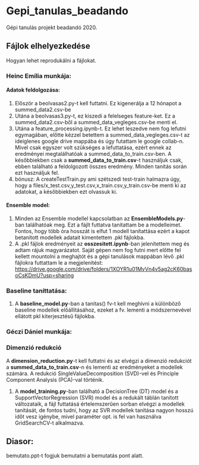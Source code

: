 # Gepi_tanulas_beadando
Gépi tanulás projekt beadandó 2020.

## Fájlok elhelyezkedése
Hogyan lehet reprodukálni a fájlokat.

### Heinc Emília munkája:
#### Adatok feldolgozása:
  1. Először a beolvasas2.py-t kell futtatni. Ez kigenerálja a 12 hónapot a summed_data2.csv-be
  2. Utána a beolvasas3.py-t, ez kiszedi a felelseges feature-ket. Ez a summed_data2.csv-ből a summed_data_vegleges.csv-be menti el.
  3. Utána a feature_processing.ipynb-t. Ez lehet leszedve nem fog lefutni egymagában, előtte kézzel betettem a summed_data_vegleges.csv-t az ideiglenes google drive mappába és úgy futattam le google collab-n. Mivel csak egyszer volt szükséges a lefuttatása, ezért ennek az eredményei megtalálhatóak a summed_data_to_train.csv-ben. A későbbiekben csak a **summed_data_to_train.csv**-t használjuk csak, ebben található a feldolgozott összes eredmény. Minden tanítás során ezt használjuk fel.
  4. bónusz: A createTestTrain.py ami szétszedi test-train halmazra úgy, hogy a files/x_test.csv,y_test.csv,x_train.csv,y_train.csv-be menti ki az adatokat, a későbbiekben ezt olvassuk ki.
#### Ensemble model:
  1. Minden az Ensemble modellel kapcsolatban az **EnsembleModels.py**-ban találhatóak meg. Ezt a fájlt futtatva tanítattam be a modelleimet. Fontos, hogy több óra hosszát is elfut 1 modell tanítattása ezért a kapot betanított modellek adatait kimentettem .pkl fájlokba.
  2. A .pkl fájlok eredményeit az **osszesitett.ipynb**-ban jelenítettem meg és adtam rájuk magyarázatot. Saját gépen nem fog futni mert előtte fel kellett mountolni a meghajtót és a gépi tanulások mappában lévő .pkl fájlokra futtattam le a megjelenítést: https://drive.google.com/drive/folders/1XOYR1u01MvVn4v5ag2cK60basoCsKDmU?usp=sharing
### Baseline taníttatása:
  1. A **baseline_model.py**-ban a tanitas() fv-t kell meghívni a különböző baseline modellek előállításához, ezeket a fv. lementi a módszernevével ellátott pkl kiterjesztésű fájlokba.

### Géczi Dániel munkája:
### Dimenzió redukció
A **dimension_reduction.py**-t kell futtatni és az elvégzi a dimenzió redukciót a **summed_data_to_train.csv**-n és lementi az eredményeket a modellek számára.
A redukció SingleValueDecomposition (SVD)-vel és Principle Component Analysis (PCA)-val történik.

  1. A **model_training.py**-ban található a DecisionTree (DT) model és a SupportVectorRegression (SVR) model és a redukált táblán tanított változataik, a fájl futtatásá értelemszerűen sorban elvégzi a modellek tanítását, de fontos tudni, hogy az SVR modellek
     tanítása nagyon hosszú időt vesz igénybe, mivel paraméter opt. is fel van használva GridSearchCV-t alkalmazva.
  
## Diasor:
bemutato.ppt-t fogjuk bemutatni a bemutatás pont alatt.
  

